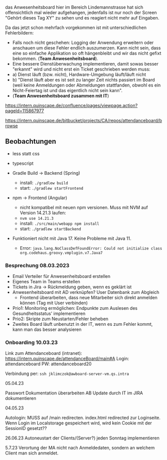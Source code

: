 das Anwesenheitsboard hier im Bereich Lindemannstrasse hat sich offensichtlich mal wieder aufgehangen, jedenfalls ist nur noch der Screen "Gehört dieses Tag XY" zu sehen und es reagiert nicht mehr auf Eingaben.

Da das jetzt schon mehrfach vorgekommen ist mit unterschiedlichen Fehlerbildern:
-   Falls noch nicht geschehen: Logging der Anwendung erweitern oder anschauen um diese Fehler endlich auszumerzen. Kann nicht sein, dass eine so einfache Applikation so oft hängenbleibt und wir das nicht gefixt bekommen. (**Team Anwesenheitsboard**).
-   Eine bessere Dienstüberwachung implementieren, damit sowas besser "erkannt" wird und nicht erst ein Ticket geschrieben werden muss:
-   a) Dienst läuft (bzw. nicht), Hardware-Umgebung läuft/läuft nicht
-   b) "Dienst läuft aber es ist seit zu langer Zeit nichts passiert im Board (weil keine Anmeldungen oder Abmeldungen stattfanden, obwohl es ein Nicht-Feiertag ist und das eigentlich nicht sein kann".
-   (**Team Anwesenheitsboard zusammen mit IT**)

https://intern.quinscape.de/confluence/pages/viewpage.action?pageId=115867977

https://intern.quinscape.de/bitbucket/projects/CA/repos/attendanceboard/browse

## Beobachtungen

- less statt css
- typescript
- Gradle Build -> Backend (Spring)
	- install: `./gradlew build`
	- start: `./gradlew startFrontend`
- npm -> Frontend (Angular)
	- nicht kompatibel mit neuen npm versionen. Muss mit NVM auf Version 14.21.3 laufen:
	- `nvm use 14.21.3`
	- install: `./src/main/webapp npm install`
	- start: `./gradlew startBackend`

- Funktioniert nicht mit Java 17. Keine Probleme mit Java 11.
	- Error: `java.lang.NoClassDefFoundError: Could not initialize class org.codehaus.groovy.vmplugin.v7.Java7`



### Besprechung 08.03.2023
- Email Verteiler für Anwesenheitsboard erstellen
- Eigenes Team in Teams erstellen
- Tickets in Jira -> Rückmeldung geben, wenn es geklärt ist
- Anwesenheitsboard mit AD verknüpfen? User Datenbank zum Abgleich
	- Frontend überarbeiten, dass neue Mitarbeiter sich direkt anmelden können (Tag mit User verbinden)
- Prio1: Monitoring ermöglichen: Endpunkte zum Auslesen des Gesundheitsstatus' implementieren
- Prio2: Skripte zum Neustarten/Fehler beheben
- Zweites Board läuft unbenutzt in der IT, wenn es zum Fehler kommt, kann man das besser analysieren

### Onboarding 10.03.23
Link zum Attendanceboard (intranet): https://intern.quinscape.de/attendanceBoard/main#A
Login: attendanceboard
PW: attendanceboard20

Verbindung per: `ssh jklimczok@awboard-server-vm.qs.intra`


05.04.23

Passwort Dokumentation überarbeiten
AB Update durch IT im JIRA dokumentieren

04.05.23

Autologin: MUSS auf  /main redirecten. index.html redirected zur Loginseite.
Wenn Login im Localstorage gespeichert wird, wird kein Cookie mit der SessionID gesetzt??

26.06.23
Autoneustart der Clients/(Server?) jeden Sonntag implementieren

5.7.23
Verortung der MA nicht nach Anmeldedaten, sondern an welchem Client man sich anmeldet.
